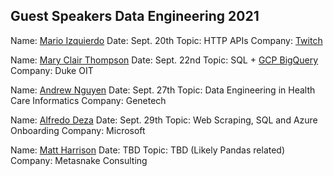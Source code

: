 ## Guest Speakers Data Engineering 2021


Name:  [Mario Izquierdo](https://www.linkedin.com/in/mario-izquierdo-a9a17ab/)
Date: Sept. 20th
Topic:  HTTP APIs
Company:  [Twitch](https://www.twitch.tv)

Name:  [Mary Clair Thompson](https://www.linkedin.com/in/mct0006/)
Date:  Sept. 22nd
Topic:  SQL + [GCP BigQuery](https://cloud.google.com/bigquery)
Company:  Duke OIT

Name: [Andrew Nguyen](https://www.usfca.edu/faculty/andrew-nguyen)
Date: Sept. 27th
Topic: Data Engineering in Health Care Informatics
Company: Genetech

Name: [Alfredo Deza](https://www.linkedin.com/in/alfredodeza/)
Date: Sept. 29th
Topic: Web Scraping, SQL and Azure Onboarding
Company: Microsoft

Name:  [Matt Harrison](https://www.linkedin.com/in/panela/)
Date:  TBD
Topic:  TBD (Likely Pandas related)
Company:  Metasnake Consulting
